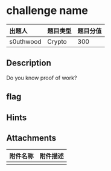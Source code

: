 # challenge name

| 出题人 | 题目类型 | 题目分值 |
| :--- | :--- | :--- |
| s0uthwood | Crypto | 300 |

## Description

Do you know proof of work?

## flag

## Hints

## Attachments

| 附件名称 | 附件描述 |
| :--- | :--- |
|      |      |
